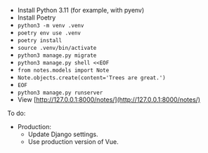 - Install Python 3.11 (for example, with pyenv)
- Install Poetry
- `python3 -m venv .venv`
- `poetry env use .venv`
- `poetry install`
- `source .venv/bin/activate`
- `python3 manage.py migrate`
- `python3 manage.py shell <<EOF`
- `from notes.models import Note`
- `Note.objects.create(content='Trees are great.')`
- `EOF`
- `python3 manage.py runserver`
- View [http://127.0.0.1:8000/notes/](http://127.0.0.1:8000/notes/)

To do:
- Production:
    - Update Django settings.
    - Use production version of Vue.
